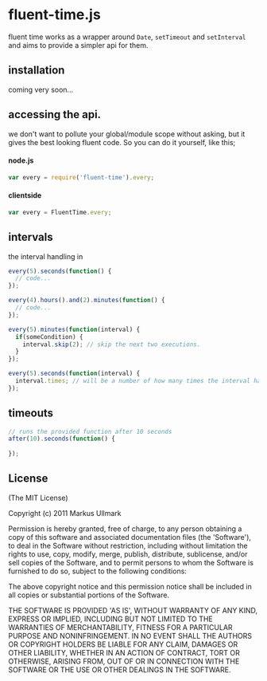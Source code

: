 # fluent-time.js
fluent time works as a wrapper around `Date`, `setTimeout` and `setInterval` and aims to provide a simpler api for them.

## installation
coming very soon...

## accessing the api.
we don't want to pollute your global/module scope without asking, but it gives the best looking fluent code. So you can do it yourself, like this;

#### node.js
```javascript
var every = require('fluent-time').every;
```
#### clientside
```javascript
var every = FluentTime.every;
```

## intervals
the interval handling in 

```javascript
every(5).seconds(function() {
  // code...
});

every(4).hours().and(2).minutes(function() {
  // code...
});
```

```javascript
every(5).minutes(function(interval) {
  if(someCondition) {
    interval.skip(2); // skip the next two executions.
  }
});
```

```javascript
every(5).seconds(function(interval) {
  interval.times; // will be a number of how many times the interval has occured.
});
```

## timeouts

```javascript
// runs the provided function after 10 seconds
after(10).seconds(function() {
  
});
```
## License 

(The MIT License)

Copyright (c) 2011 Markus Ullmark

Permission is hereby granted, free of charge, to any person obtaining
a copy of this software and associated documentation files (the
'Software'), to deal in the Software without restriction, including
without limitation the rights to use, copy, modify, merge, publish,
distribute, sublicense, and/or sell copies of the Software, and to
permit persons to whom the Software is furnished to do so, subject to
the following conditions:

The above copyright notice and this permission notice shall be
included in all copies or substantial portions of the Software.

THE SOFTWARE IS PROVIDED 'AS IS', WITHOUT WARRANTY OF ANY KIND,
EXPRESS OR IMPLIED, INCLUDING BUT NOT LIMITED TO THE WARRANTIES OF
MERCHANTABILITY, FITNESS FOR A PARTICULAR PURPOSE AND NONINFRINGEMENT.
IN NO EVENT SHALL THE AUTHORS OR COPYRIGHT HOLDERS BE LIABLE FOR ANY
CLAIM, DAMAGES OR OTHER LIABILITY, WHETHER IN AN ACTION OF CONTRACT,
TORT OR OTHERWISE, ARISING FROM, OUT OF OR IN CONNECTION WITH THE
SOFTWARE OR THE USE OR OTHER DEALINGS IN THE SOFTWARE.
